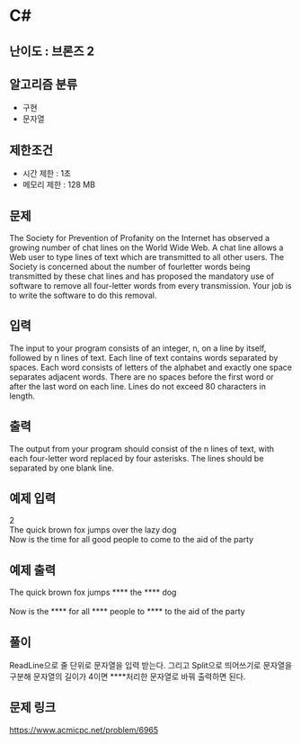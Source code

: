 # C#

## 난이도 : 브론즈 2

## 알고리즘 분류
  - 구현
  - 문자열


## 제한조건
  - 시간 제한 : 1초
  - 메모리 제한 : 128 MB


## 문제
The Society for Prevention of Profanity on the Internet has observed a growing number of chat lines on the World Wide Web. A chat line allows a Web user to type lines of text which are transmitted to all other users. The Society is concerned about the number of fourletter words being transmitted by these chat lines and has proposed the mandatory use of software to remove all four-letter words from every transmission. Your job is to write the software to do this removal.<br/>


## 입력
The input to your program consists of an integer, n, on a line by itself, followed by n lines of text. Each line of text contains words separated by spaces. Each word consists of letters of the alphabet and exactly one space separates adjacent words. There are no spaces before the first word or after the last word on each line. Lines do not exceed 80 characters in length.<br/>


## 출력
The output from your program should consist of the n lines of text, with each four-letter word replaced by four asterisks. The lines should be separated by one blank line.<br/>

## 예제 입력
2<br/>
The quick brown fox jumps over the lazy dog<br/>
Now is the time for all good people to come to the aid of the party<br/>


## 예제 출력
The quick brown fox jumps **** the **** dog<br/>
<br/>
Now is the **** for all **** people to **** to the aid of the party<br/>


## 풀이
ReadLine으로 줄 단위로 문자열을 입력 받는다. 그리고 Split으로 띄어쓰기로 문자열을 구분해 문자열의 길이가 4이면 ****처리한 문자열로 바꿔 출력하면 된다.<br/>

## 문제 링크
https://www.acmicpc.net/problem/6965